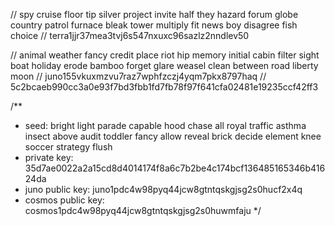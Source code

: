 // spy cruise floor tip silver project invite half they hazard forum globe country patrol furnace bleak tower multiply fit news boy disagree fish choice
// terra1jjr37mea3tvj6s547nxuxc96sazlz2nndlev50

// animal weather fancy credit place riot hip memory initial cabin filter sight boat holiday erode bamboo forget glare weasel clean between road liberty moon
// juno155vkuxmzvu7raz7wphfzczj4yqm7pkx8797haq
// 5c2bcaeb990cc3a0e93f7bd3fbb1fd7fb78f97f641cfa02481e19235ccf42ff3

/**
 * seed: bright light parade capable hood chase all royal traffic asthma insect above audit toddler fancy allow reveal brick decide element knee soccer strategy flush
 * private key: 35d7ae0022a2a15cd8d4014174f8a6c7b2be4c174bcf136485165346b41624da
 * juno public key: juno1pdc4w98pyq44jcw8gtntqskgjsg2s0hucf2x4q
 * cosmos public key: cosmos1pdc4w98pyq44jcw8gtntqskgjsg2s0huwmfaju
 */